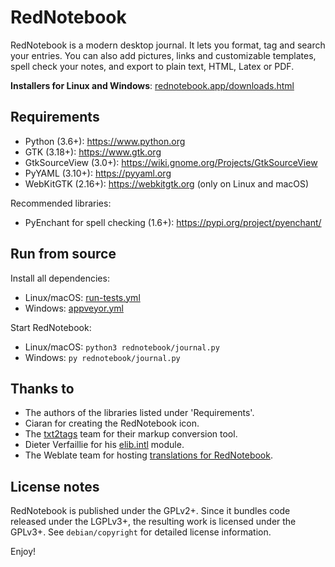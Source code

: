 # RedNotebook

RedNotebook is a modern desktop journal. It lets you format, tag and
search your entries. You can also add pictures, links and customizable
templates, spell check your notes, and export to plain text, HTML,
Latex or PDF.


**Installers for Linux and Windows**:
[rednotebook.app/downloads.html](https://www.rednotebook.app/downloads.html)


## Requirements

  * Python (3.6+): https://www.python.org
  * GTK (3.18+): https://www.gtk.org
  * GtkSourceView (3.0+): https://wiki.gnome.org/Projects/GtkSourceView
  * PyYAML (3.10+): https://pyyaml.org
  * WebKitGTK (2.16+): https://webkitgtk.org (only on Linux and macOS)

Recommended libraries:

  * PyEnchant for spell checking (1.6+): https://pypi.org/project/pyenchant/

## Run from source

Install all dependencies:

  * Linux/macOS: [run-tests.yml](.github/workflows/run-tests.yml)
  * Windows: [appveyor.yml](appveyor.yml)

Start RedNotebook:

  * Linux/macOS: `python3 rednotebook/journal.py`
  * Windows: `py rednotebook/journal.py`


## Thanks to

  * The authors of the libraries listed under 'Requirements'.
  * Ciaran for creating the RedNotebook icon.
  * The [txt2tags](https://txt2tags.org) team for their markup conversion tool.
  * Dieter Verfaillie for his [elib.intl](https://github.com/dieterv/elib.intl) module.
  * The Weblate team for hosting [translations for RedNotebook](https://hosted.weblate.org/engage/rednotebook/).


## License notes

RedNotebook is published under the GPLv2+. Since it bundles code
released under the LGPLv3+, the resulting work is licensed under the
GPLv3+. See `debian/copyright` for detailed license information.


Enjoy!
